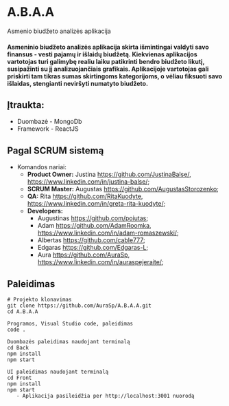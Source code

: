 # A.B.A.A
Asmenio biudžeto analizės aplikacija
#### Asmeninio biudžeto analizės aplikacija skirta išmintingai valdyti savo finansus - vesti pajamų ir išlaidų biudžetą. Kiekvienas aplikacijos vartotojas turi galimybę realiu laiku patikrinti bendro biudžeto likutį, susipažinti su jį analizuojančiais grafikais. Aplikacijoje vartotojas gali priskirti tam tikras sumas skirtingoms kategorijoms, o vėliau fiksuoti savo išlaidas, stengianti neviršyti numatyto biudžeto.

## Įtraukta:
 - Duombazė - MongoDb
 - Framework - ReactJS

## Pagal SCRUM sistemą
 - Komandos nariai:
    - **Product Owner:** Justina https://github.com/JustinaBalse/, https://www.linkedin.com/in/justina-balse/;
    - **SCRUM Master:** Augustas https://github.com/AugustasStorozenko;
    - **QA:** Rita https://github.com/RitaKuodyte, https://www.linkedin.com/in/greta-rita-kuodyte/;
    - **Developers:** 
       - Augustinas https://github.com/poiutas;
       - Adam https://github.com/AdamRoomka, https://www.linkedin.com/in/adam-romaszewski/;
       - Albertas https://github.com/cable777;
       - Edgaras https://github.com/Edgaras-L;
       - Aura https://github.com/AuraSp, https://www.linkedin.com/in/auraspejeraite/;

## Paleidimas
```
# Projekto klonavimas
git clone https://github.com/AuraSp/A.B.A.A.git
cd A.B.A.A

Programos, Visual Studio code, paleidimas
code .

Duombazės paleidimas naudojant terminalą
cd Back
npm install
npm start

UI paleidimas naudojant terminalą
cd Front
npm install
npm start
   - Aplikacija pasileidžia per http://localhost:3001 nuorodą
```
